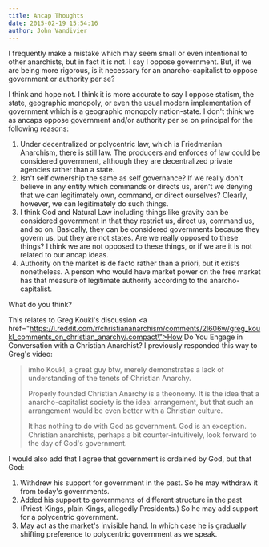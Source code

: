 ```yaml
---
title: Ancap Thoughts
date: 2015-02-19 15:54:16
author: John Vandivier
---
```




I frequently make a mistake which may seem small or even intentional to other anarchists, but in fact it is not. I say I oppose government. But, if we are being more rigorous, is it necessary for an anarcho-capitalist to oppose government or authority per se?

I think and hope not. I think it is more accurate to say I oppose statism, the state, geographic monopoly, or even the usual modern implementation of government which is a geographic monopoly nation-state. I don't think we as ancaps oppose government and/or authority per se on principal for the following reasons:
<ol>
	<li>Under decentralized or polycentric law, which is Friedmanian Anarchism, there is still law. The producers and enforces of law could be considered government, although they are decentralized private agencies rather than a state.</li>
	<li>Isn't self ownership the same as self governance? If we really don't believe in any entity which commands or directs us, aren't we denying that we can legitimately own, command, or direct ourselves? Clearly, however, we can legitimately do such things.</li>
	<li>I think God and Natural Law including things like gravity can be considered government in that they restrict us, direct us, command us, and so on. Basically, they can be considered governments because they govern us, but they are not states. Are we really opposed to these things? I think we are not opposed to these things, or if we are it is not related to our ancap ideas.</li>
	<li>Authority on the market is de facto rather than a priori, but it exists nonetheless. A person who would have market power on the free market has that measure of legitimate authority according to the anarcho-capitalist.</li>
</ol>
What do you think?

This relates to Greg Koukl's discussion <a href=\"https://i.reddit.com/r/christiananarchism/comments/2l606w/greg_koukl_comments_on_christian_anarchy/.compact\">How Do You Engage in Conversation with a Christian Anarchist</a>? I previously responded this way to Greg's video:
<blockquote>
<div class=\"usertext-body\">
<div class=\"md\">

imho Koukl, a great guy btw, merely demonstrates a lack of understanding of the tenets of Christian Anarchy.

Properly founded Christian Anarchy is a theonomy. It is the idea that a anarcho-capitalist society is the ideal arrangement, but that such an arrangement would be even better with a Christian culture.

It has nothing to do with God as government. God is an exception. Christian anarchists, perhaps a bit counter-intuitively, look forward to the day of God's government.

</div>
</div></blockquote>
I would also add that I agree that government is ordained by God, but that God:
<ol>
	<li>Withdrew his support for government in the past. So he may withdraw it from today's governments.</li>
	<li>Added his support to governments of different structure in the past (Priest-Kings, plain Kings, allegedly Presidents.) So he may add support for a polycentric government.</li>
	<li>May act as the market's invisible hand. In which case he is gradually shifting preference to polycentric government as we speak.</li>
</ol>
